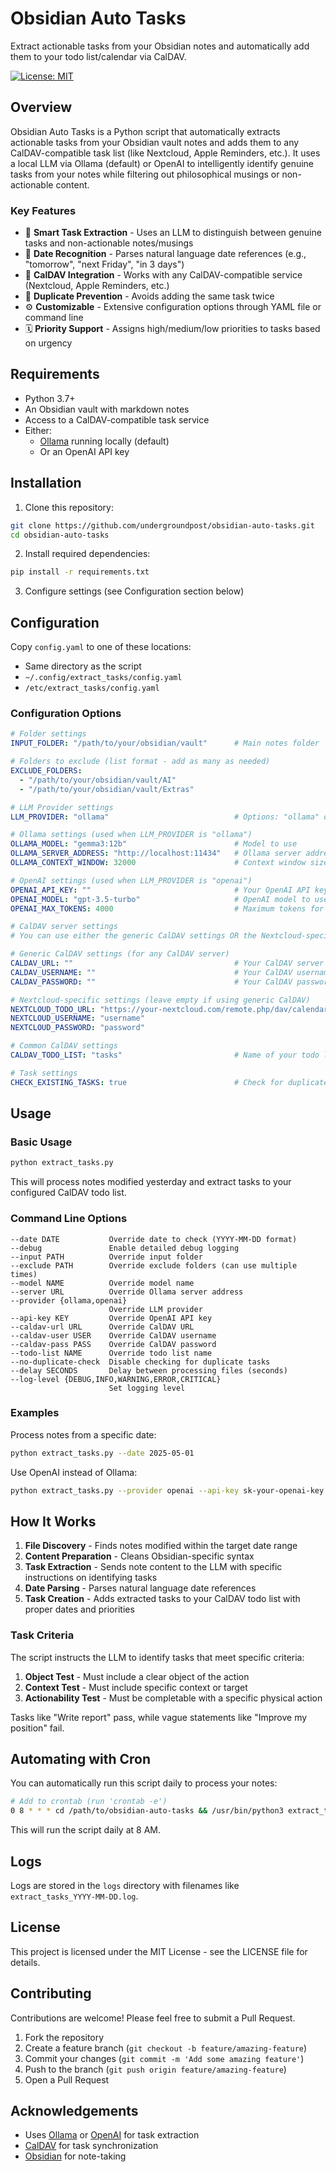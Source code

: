# Obsidian Auto Tasks

Extract actionable tasks from your Obsidian notes and automatically add them to your todo list/calendar via CalDAV.

[![License: MIT](https://img.shields.io/badge/License-MIT-blue.svg)](https://opensource.org/licenses/MIT)

## Overview

Obsidian Auto Tasks is a Python script that automatically extracts actionable tasks from your Obsidian vault notes and adds them to any CalDAV-compatible task list (like Nextcloud, Apple Reminders, etc.). It uses a local LLM via Ollama (default) or OpenAI to intelligently identify genuine tasks from your notes while filtering out philosophical musings or non-actionable content.

### Key Features

- 🤖 **Smart Task Extraction** - Uses an LLM to distinguish between genuine tasks and non-actionable notes/musings
- 📅 **Date Recognition** - Parses natural language date references (e.g., "tomorrow", "next Friday", "in 3 days")
- 🔄 **CalDAV Integration** - Works with any CalDAV-compatible service (Nextcloud, Apple Reminders, etc.)
- 🔄 **Duplicate Prevention** - Avoids adding the same task twice
- ⚙️ **Customizable** - Extensive configuration options through YAML file or command line
- 🗓️ **Priority Support** - Assigns high/medium/low priorities to tasks based on urgency

## Requirements

- Python 3.7+
- An Obsidian vault with markdown notes
- Access to a CalDAV-compatible task service
- Either:
  - [Ollama](https://ollama.com/) running locally (default)
  - Or an OpenAI API key

## Installation

1. Clone this repository:

```bash
git clone https://github.com/undergroundpost/obsidian-auto-tasks.git
cd obsidian-auto-tasks
```

2. Install required dependencies:

```bash
pip install -r requirements.txt
```

3. Configure settings (see Configuration section below)

## Configuration

Copy `config.yaml` to one of these locations:
- Same directory as the script
- `~/.config/extract_tasks/config.yaml`
- `/etc/extract_tasks/config.yaml`

### Configuration Options

```yaml
# Folder settings
INPUT_FOLDER: "/path/to/your/obsidian/vault"      # Main notes folder

# Folders to exclude (list format - add as many as needed)
EXCLUDE_FOLDERS:
  - "/path/to/your/obsidian/vault/AI"
  - "/path/to/your/obsidian/vault/Extras"

# LLM Provider settings
LLM_PROVIDER: "ollama"                            # Options: "ollama" or "openai"

# Ollama settings (used when LLM_PROVIDER is "ollama")
OLLAMA_MODEL: "gemma3:12b"                        # Model to use
OLLAMA_SERVER_ADDRESS: "http://localhost:11434"   # Ollama server address
OLLAMA_CONTEXT_WINDOW: 32000                      # Context window size

# OpenAI settings (used when LLM_PROVIDER is "openai")
OPENAI_API_KEY: ""                                # Your OpenAI API key
OPENAI_MODEL: "gpt-3.5-turbo"                     # OpenAI model to use
OPENAI_MAX_TOKENS: 4000                           # Maximum tokens for responses

# CalDAV server settings
# You can use either the generic CalDAV settings OR the Nextcloud-specific settings

# Generic CalDAV settings (for any CalDAV server)
CALDAV_URL: ""                                    # Your CalDAV server URL
CALDAV_USERNAME: ""                               # Your CalDAV username
CALDAV_PASSWORD: ""                               # Your CalDAV password

# Nextcloud-specific settings (leave empty if using generic CalDAV)
NEXTCLOUD_TODO_URL: "https://your-nextcloud.com/remote.php/dav/calendars/username/tasks"
NEXTCLOUD_USERNAME: "username"
NEXTCLOUD_PASSWORD: "password"

# Common CalDAV settings
CALDAV_TODO_LIST: "tasks"                         # Name of your todo list/calendar

# Task settings
CHECK_EXISTING_TASKS: true                        # Check for duplicate tasks before adding
```

## Usage

### Basic Usage

```bash
python extract_tasks.py
```

This will process notes modified yesterday and extract tasks to your configured CalDAV todo list.

### Command Line Options

```
--date DATE           Override date to check (YYYY-MM-DD format)
--debug               Enable detailed debug logging
--input PATH          Override input folder
--exclude PATH        Override exclude folders (can use multiple times)
--model NAME          Override model name
--server URL          Override Ollama server address
--provider {ollama,openai}
                      Override LLM provider
--api-key KEY         Override OpenAI API key
--caldav-url URL      Override CalDAV URL
--caldav-user USER    Override CalDAV username
--caldav-pass PASS    Override CalDAV password
--todo-list NAME      Override todo list name
--no-duplicate-check  Disable checking for duplicate tasks
--delay SECONDS       Delay between processing files (seconds)
--log-level {DEBUG,INFO,WARNING,ERROR,CRITICAL}
                      Set logging level
```

### Examples

Process notes from a specific date:
```bash
python extract_tasks.py --date 2025-05-01
```

Use OpenAI instead of Ollama:
```bash
python extract_tasks.py --provider openai --api-key sk-your-openai-key
```

## How It Works

1. **File Discovery** - Finds notes modified within the target date range
2. **Content Preparation** - Cleans Obsidian-specific syntax
3. **Task Extraction** - Sends note content to the LLM with specific instructions on identifying tasks
4. **Date Parsing** - Parses natural language date references
5. **Task Creation** - Adds extracted tasks to your CalDAV todo list with proper dates and priorities

### Task Criteria

The script instructs the LLM to identify tasks that meet specific criteria:

1. **Object Test** - Must include a clear object of the action
2. **Context Test** - Must include specific context or target
3. **Actionability Test** - Must be completable with a specific physical action

Tasks like "Write report" pass, while vague statements like "Improve my position" fail.

## Automating with Cron

You can automatically run this script daily to process your notes:

```bash
# Add to crontab (run 'crontab -e')
0 8 * * * cd /path/to/obsidian-auto-tasks && /usr/bin/python3 extract_tasks.py
```

This will run the script daily at 8 AM.

## Logs

Logs are stored in the `logs` directory with filenames like `extract_tasks_YYYY-MM-DD.log`.

## License

This project is licensed under the MIT License - see the LICENSE file for details.

## Contributing

Contributions are welcome! Please feel free to submit a Pull Request.

1. Fork the repository
2. Create a feature branch (`git checkout -b feature/amazing-feature`)
3. Commit your changes (`git commit -m 'Add some amazing feature'`)
4. Push to the branch (`git push origin feature/amazing-feature`)
5. Open a Pull Request

## Acknowledgements

- Uses [Ollama](https://ollama.com/) or [OpenAI](https://openai.com/) for task extraction
- [CalDAV](https://en.wikipedia.org/wiki/CalDAV) for task synchronization
- [Obsidian](https://obsidian.md/) for note-taking
